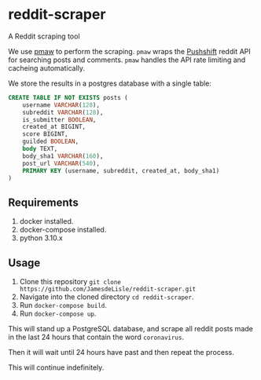 # reddit-scraper

A Reddit scraping tool

We use [pmaw](https://pypi.org/project/pmaw/) to perform the scraping. `pmaw` wraps the [Pushshift](https://reddit-api.readthedocs.io/en/latest/) reddit API for searching posts and comments. `pmaw` handles the API rate limiting and cacheing automatically.

We store the results in a postgres database with a single table:
```SQL
CREATE TABLE IF NOT EXISTS posts (
    username VARCHAR(128),
    subreddit VARCHAR(128),
    is_submitter BOOLEAN,
    created_at BIGINT,
    score BIGINT,
    guilded BOOLEAN,
    body TEXT,
    body_sha1 VARCHAR(160),
    post_url VARCHAR(540),
    PRIMARY KEY (username, subreddit, created_at, body_sha1)
)
```

## Requirements

1. docker installed.
2. docker-compose installed.
3. python 3.10.x

## Usage

1. Clone this repository `git clone https://github.com/JamesdeLisle/reddit-scraper.git`
2. Navigate into the cloned directory `cd reddit-scraper`.
3. Run `docker-compose build`.
4. Run `docker-compose up`.

This will stand up a PostgreSQL database, and scrape all reddit posts made in the last 24 hours that contain the word `coronavirus`. 

Then it will wait until 24 hours have past and then repeat the process.

This will continue indefinitely.